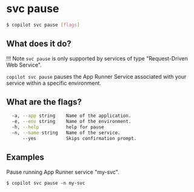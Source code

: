 # svc pause
```bash
$ copilot svc pause [flags]
```

## What does it do?

!!! Note
  `svc pause` is only supported by services of type "Request-Driven Web Service".

`copilot svc pause` pauses the App Runner Service associated with your service within a specific environment.

## What are the flags?

```bash
  -a, --app string    Name of the application.
  -e, --env string    Name of the environment.
  -h, --help          help for pause
  -n, --name string   Name of the service.
      --yes           Skips confirmation prompt.
```

## Examples
Pause running App Runner service "my-svc".
```
$ copilot svc pause -n my-svc
```